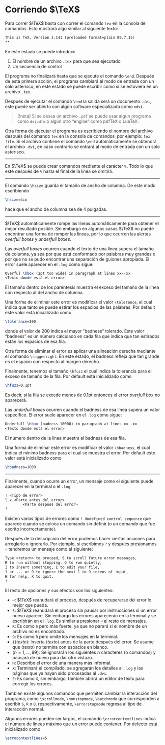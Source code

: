# Corriendo $\TeX$

Para correr $\TeX$ basta con correr el comando `tex` en la consola de comandos. Esto mostrará algo similar al siguiente texto:
```tex
This is TeX, Version 3.141 (preloaded format=plain 89.7.15)
** 
```

En este estado se puede introducir
1. El nombre de un archivo `.tex` para que sea ejecutado
2. Un secuencia de control

El programa no finalizará hasta que se ejecute el comando `\end`.  Después de esta primera acción, el programa cambiará al modo de entrada con un solo asterisco, en este estado se puede escribir como si se estuviera en un archivo `.tex`. 

Después de ejecutar el comando `\end` la salida será un documento `.dvi`, este puede ser abierto con algún software especializado como `xdvi`.

> [!nota]
> Si se desea un archivo `.pdf` se puede usar algun programa como `dvipdfm` o algún otro “engine” como pdfTeX o LuaTeX.

Otra forma de ejecutar el programa es escribiendo el nombre del archivo después del comando `tex` en la consola de comandos, por ejemplo: `tex file`. Si el archivo contiene el comando `\end` automáticamente se obtendrá el archivo `.dvi`, en caso contrario se entrará al modo de entrada con un solo asterisco.

---
En $\TeX$ se puede crear comandos mediante el carácter `%`. Todo lo que esté después de `%` hasta el final de la línea se omitirá.

---
El comando `\hsize` guarda el tamaño de ancho de columna. De este modo escribiendo
```tex
\hsize=4in
```
hace que el ancho de columna sea de 4 pulgadas.

---
$\TeX$ automáticamente rompe las líneas automáticamente para obtener el mejor resultado posible. Sin embargo en algunos casos $\TeX$ no puede encontrar una forma de romper las líneas, por lo que ocurren las alertas _overfull boxes_ y _underfull boxes_.

Las _overfull boxes_ ocurren cuando el texto de una línea supera el tamaño de columna, ya sea por que está conformado por palabras muy grandes o por que no se pudo encontrar una separación de guiones apropiada. El error suele aparecer en el `.log` como sigue:
```tex
Overful \hbox (2pt too wide) in paragraph at lines xx--xx
<Texto donde está el error>
```
El tamaño dentro de los paréntesis muestra el exceso del tamaño de la línea con respecto al del ancho de columna.

Una forma de eliminar este error es modificar el valor `\tolerance`, el cual indica que tanto se puede estirar los espacios de las palabras. Por default este valor está inicializado como
```tex
\tolerance=200
```
donde el valor de 200 indica el mayor “badness” tolerado.  Este valor “badness” es un número calculado en cada fila que indica que tan estirados están los espacios de esa fila.

Otra forma de eliminar el error es aplicar una alineación derecha mediante el comando `\raggedright`.  En este estado, el badness refleja que tan grande es el espacio con respecto al margen derecho.

Finalmente, tenemos el tamaño `\hfuzz` el cual indica la tolerancia para el exceso de tamaño de la fila. Por default está inicializado como
```tex
\hfuzz=0.1pt
```
Es decir, si la fila se excede menos de 0.1pt entonces el error _overfull box_ no aparecerá.

Las _underfull boxes_ ocurren cuando el badness de esa línea supera un valor específico. El error suele aparecer en el `.log` como sigue:
```tex
Underfull \hbox (badness 10000) in paragraph at lines xx--xx
<Texto donde está el error>
```
El número dentro de la línea muestra el badness de esa fila.

Una forma de eliminar este error es modificar el valor `\hbadness`, el cual indica el mínimo badness para el cual se muestra el error. Por default este valor está inicializado como
```tex
\hbadness=1000
```

---
Finalmente, cuando ocurre un error, un mensaje como el siguiente puede aparecer en la terminal o el `.log`:
```tex
! <Tipo de error>
l.x <Parte antes del error>
		<Parte despues del error>
?
```

Existen varios tipos de errores como `! Undefined control sequence` que aparece cuando se coloca un comando sin definir (o un comando que fue escrito incorrectamente).

Después de la descripción del error podemos hacer ciertas acciones para arreglarlo o ignorarlo. Por ejemplo, si escribimos `?` y después presionamos `⏎` tendremos un mensaje como el siguiente:
```tex
Type <return> to proceed, S to scroll future error messages,
R to run without stopping, Q to run quietly,
I to insert something, E to edit your file,
1 or ... or 9 to ignore the next 1 to 9 tokens of input,
H for help, X to quit.
?
```
El resto de opciones y sus efectos son los siguientes:
- `⏎`: $\TeX$ reanudará el proceso, después de recuperarse del error lo mejor que pueda.
- `S`: $\TeX$ reanudará el proceso sin pausar por instrucciones si un error nuevo aparece. Sin embargo los errores aparecerán en la terminal y se escribirán en el `.log`. Es similar a presionar `⏎` al resto de mensajes.
- `R`: Es como `S` pero más fuerte, ya que no parará si el nombre de un archivo no es encontrado.
- `Q`: Es como `R` pero omite los mensajes en la terminal.
- `I`⟨_texto_⟩: Inserta ⟨_texto_⟩ antes de la parte después del error. Se asume que ⟨_texto_⟩ no termina con espacios en blanco.
- ⟨$n=1,\ldots,99$⟩: Se ignorarán los siguientes $n$ caracteres (o comandos) y pausará de nuevo para dar otro vistazo.
- `H`: Describe el error de una manera más informal.
- `X`: Terminará el compilado, se agregarán los detalles al `.log` y las páginas que ya hayan sido procesadas al `.dvi`.
- `E`: Es como `X`, sin embargo, también abrirá un editor de texto para corregir los errores.

También existe algunos comandos que permiten cambiar la interacción del programa, como `\scrollmode`, `\nonstopmode`, `\batchmode` que corresponden a escribir `S`, `R` o `Q`, respectivamente, `\errorstopmode` regresa al tipo de interacción normal.

Algunos errores pueden ser largos, el comando `\errorcontextlines` indica el número de líneas máximo que un error puede contener. Por defecto está inicializado como
```tex
\errocontextlines=5
```